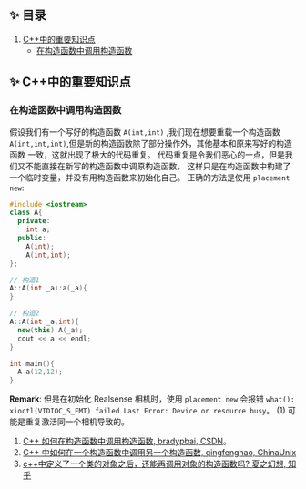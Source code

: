 ## ✨ 目录
1. [C++中的重要知识点](#c%2B%2B中的重要知识点)
    * [在构造函数中调用构造函数](#在构造函数中调用构造函数)

## ✨ C++中的重要知识点
### 在构造函数中调用构造函数
假设我们有一个写好的构造函数 `A(int,int)` ,我们现在想要重载一个构造函数
`A(int,int,int)`,但是新的构造函数除了部分操作外，其他基本和原来写好的构造函数
一致，这就出现了极大的代码重复。
代码重复是令我们恶心的一点，但是我们又不能直接在新写的构造函数中调原构造函数，
这样只是在构造函数中构建了一个临时变量，并没有用构造函数来初始化自己。
正确的方法是使用 `placement new`:
```cpp
#include <iostream>
class A{
  private:
    int a;
  public:
    A(int);
    A(int,int);
};

// 构造1
A::A(int _a):a(_a){
}

// 构造2
A::A(int _a,int){
  new(this) A(_a);
  cout << a << endl;
}

int main(){
  A a(12,12);
}
```
**Remark**: 但是在初始化 Realsense 相机时，使用 `placement new` 会报错 
`what():  xioctl(VIDIOC_S_FMT) failed Last Error: Device or resource busy`。
(1) 可能是重复激活同一个相机导致的。

1. [C++ 如何在构造函数中调用构造函数, bradypbai, CSDN](
https://blog.csdn.net/weixin_43406295/article/details/98101439)。
1. [C++ 中如何在一个构造函数中调用另一个构造函数, qingfenghao, ChinaUnix](
http://blog.chinaunix.net/uid-23741326-id-3385581.html)
1. [c++中定义了一个类的对象之后，还能再调用对象的构造函数吗? 夏之幻想, 知乎](
https://www.zhihu.com/question/365133268/answer/968623573)

